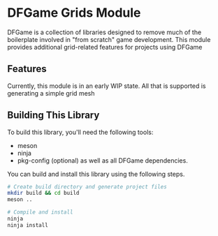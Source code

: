 # DFGame Grids Module
DFGame is a collection of libraries designed to remove much of the boilerplate
involved in "from scratch" game development. This module provides additional
grid-related features for projects using DFGame

## Features
Currently, this module is in an early WIP state. All that is supported is
generating a simple grid mesh

## Building This Library
To build this library, you'll need the following tools:
- meson
- ninja
- pkg-config (optional)
as well as all DFGame dependencies.

You can build and install this library using the following steps.
```bash
# Create build directory and generate project files
mkdir build && cd build
meson ..

# Compile and install
ninja
ninja install
```
